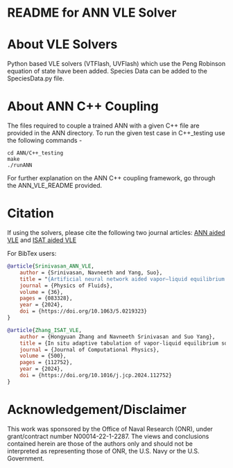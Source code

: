 # README for ANN VLE Solver

# About VLE Solvers
Python based VLE solvers (VTFlash, UVFlash) which use the Peng Robinson equation of state have been added. Species Data can be added to the SpeciesData.py file.

# About ANN C++ Coupling
The files required to couple a trained ANN with a given C++ file are provided in the ANN directory. To run the given test case in C++_testing use the following commands - 
```
cd ANN/C++_testing
make
./runANN
```
For further explanation on the ANN C++ coupling framework, go through the ANN_VLE_README provided.

# Citation
If using the solvers, please cite the following two journal articles: [ANN aided VLE](https://doi.org/10.1063/5.0219323) and  [ISAT aided VLE](https://doi.org/10.1016/j.jcp.2024.112752)

For BibTex users:
```bibtex
@article{Srinivasan_ANN_VLE,
    author = {Srinivasan, Navneeth and Yang, Suo},
    title = "{Artificial neural network aided vapor–liquid equilibrium model for multi-component high-pressure transcritical flows with phase change}",
    journal = {Physics of Fluids},
    volume = {36},
    pages = {083328},
    year = {2024},
    doi = {https://doi.org/10.1063/5.0219323}
}

@article{Zhang_ISAT_VLE,
    author = {Hongyuan Zhang and Navneeth Srinivasan and Suo Yang},
    title = {In situ adaptive tabulation of vapor-liquid equilibrium solutions for multi-component high-pressure transcritical flows with phase change},
    journal = {Journal of Computational Physics},
    volume = {500},
    pages = {112752},
    year = {2024},
    doi = {https://doi.org/10.1016/j.jcp.2024.112752}
}
```

# Acknowledgement/Disclaimer
This work was sponsored by the Office of Naval Research (ONR), under grant/contract number N00014-22-1-2287. The views and conclusions contained herein are those of the authors only and should not be interpreted as representing those of ONR, the U.S. Navy or the U.S. Government.

